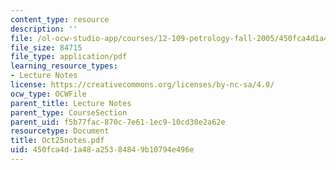 ```yaml
---
content_type: resource
description: ''
file: /ol-ocw-studio-app/courses/12-109-petrology-fall-2005/450fca4d1a48a25384849b10794e496e_Oct25notes.pdf
file_size: 84715
file_type: application/pdf
learning_resource_types:
- Lecture Notes
license: https://creativecommons.org/licenses/by-nc-sa/4.0/
ocw_type: OCWFile
parent_title: Lecture Notes
parent_type: CourseSection
parent_uid: f5b77fac-870c-7e61-1ec9-10cd30e2a62e
resourcetype: Document
title: Oct25notes.pdf
uid: 450fca4d-1a48-a253-8484-9b10794e496e
---
```

